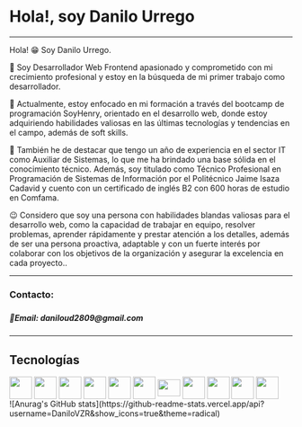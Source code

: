 <h1>Hola!, soy Danilo Urrego</h1>
<hr/>
<p>Hola! 😁 Soy Danilo Urrego.<p/>

<p>🤠 Soy Desarrollador Web Frontend apasionado y comprometido con mi crecimiento profesional y estoy en la búsqueda de mi primer trabajo como desarrollador. <p/>

<p>🧠 Actualmente, estoy enfocado en mi formación a través del bootcamp de programación SoyHenry, orientado en el desarrollo web, donde estoy adquiriendo habilidades valiosas en las últimas tecnologías y tendencias en el campo, además de soft skills.<p/>

<p>🌟 También he de destacar que tengo un año de experiencia en el sector IT como Auxiliar de Sistemas, lo que me ha brindado una base sólida en el conocimiento técnico. Además, soy titulado como Técnico Profesional en Programación de Sistemas de Información por el Politécnico Jaime Isaza Cadavid y cuento con un certificado de inglés B2 con 600 horas de estudio en Comfama.<p/>

<p>😉 Considero que soy una persona con habilidades blandas valiosas para el desarrollo web, como la capacidad de trabajar en equipo, resolver problemas, aprender rápidamente y prestar atención a los detalles, además de ser una persona proactiva, adaptable y con un fuerte interés por colaborar con los objetivos de la organización y asegurar la excelencia en cada proyecto..</p>

<hr/>
<h3>Contacto:<h3/>
<h5>🔸Email: daniloud2809@gmail.com <h5/>
<hr/>

<h2>Tecnologías</h2>

<div style='display: inline_block'>
  <img align="center" heigth="30" width="40" src="https://cdn.jsdelivr.net/gh/devicons/devicon/icons/html5/html5-original.svg" />
  <img align="center" heigth="30" width="40" src="https://cdn.jsdelivr.net/gh/devicons/devicon/icons/css3/css3-original.svg" />
  <img align="center" heigth="30" width="40" src="https://cdn.jsdelivr.net/gh/devicons/devicon/icons/javascript/javascript-original.svg" />
  <img align="center" heigth="30" width="40" src="https://cdn.jsdelivr.net/gh/devicons/devicon/icons/mysql/mysql-original.svg" />
  <img align="center" heigth="30" width="40" src="https://cdn.jsdelivr.net/gh/devicons/devicon/icons/postgresql/postgresql-original.svg" />
  <img align="center" heigth="30" width="40" src="https://cdn.jsdelivr.net/gh/devicons/devicon/icons/react/react-original.svg" />
  <img align="center" height="30" width="40" src="https://cdn.jsdelivr.net/gh/devicons/devicon/icons/redux/redux-original.svg" />
  <img align="center" heigth="30" width="40" src="https://cdn.jsdelivr.net/gh/devicons/devicon/icons/nodejs/nodejs-original.svg" />
  <img align="center" heigth="30" width="40" src="https://cdn.jsdelivr.net/gh/devicons/devicon/icons/express/express-original.svg" />
  <img align="center" heigth="30" width="40" src="https://cdn.jsdelivr.net/gh/devicons/devicon/icons/sass/sass-original.svg" />
  <img align="center" heigth="30" width="40" src="https://cdn.jsdelivr.net/gh/devicons/devicon/icons/less/less-plain-wordmark.svg" />
</div>

<div style='display: flex'>
  <div>
    ![Anurag's GitHub stats](https://github-readme-stats.vercel.app/api?username=DaniloVZR&show_icons=true&theme=radical)    
  </div>
  <div
    [![Top Langs](https://github-readme-stats.vercel.app/api/top-langs/?username=DaniloVZR&layout=compact)](https://github.com/anuraghazra/github-readme-stats)
  </div>
</div>  
  

          
          
          


          
